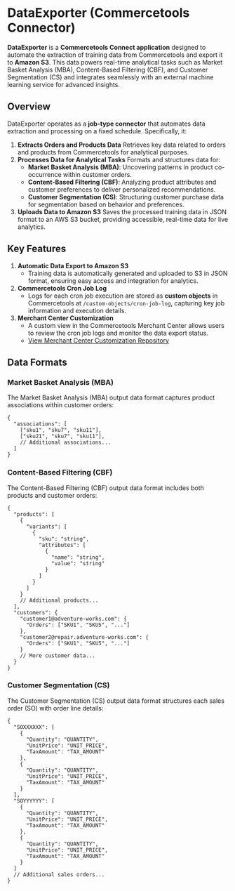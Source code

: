 # DataExporter (Commercetools Connector)

**DataExporter** is a **Commercetools Connect application** designed to automate the extraction of training data from Commercetools and export it to **Amazon S3**. This data powers real-time analytical tasks such as Market Basket Analysis (MBA), Content-Based Filtering (CBF), and Customer Segmentation (CS) and integrates seamlessly with an external machine learning service for advanced insights.

## Overview

DataExporter operates as a **job-type connector** that automates data extraction and processing on a fixed schedule. Specifically, it:

1. **Extracts Orders and Products Data**
   Retrieves key data related to orders and products from Commercetools for analytical purposes.
2. **Processes Data for Analytical Tasks**
   Formats and structures data for:
   * **Market Basket Analysis (MBA)**: Uncovering patterns in product co-occurrence within customer orders.
   * **Content-Based Filtering (CBF)**: Analyzing product attributes and customer preferences to deliver personalized recommendations.
   * **Customer Segmentation (CS)**: Structuring customer purchase data for segmentation based on behavior and preferences.
3. **Uploads Data to Amazon S3**
   Saves the processed training data in JSON format to an AWS S3 bucket, providing accessible, real-time data for live analytics.

## Key Features

1. **Automatic Data Export to Amazon S3**
   * Training data is automatically generated and uploaded to S3 in JSON format, ensuring easy access and integration for analytics.
2. **Commercetools Cron Job Log**
   * Logs for each cron job execution are stored as **custom objects** in Commercetools at `/custom-objects/cron-job-log`, capturing key job information and execution details.
3. **Merchant Center Customization**
   * A custom view in the Commercetools Merchant Center allows users to review the cron job logs and monitor the data export status.
   * [View Merchant Center Customization Repository](https://github.com/philipantony1007/poc-ct-merchant-center.git)

## Data Formats

### Market Basket Analysis (MBA)

The Market Basket Analysis (MBA) output data format captures product associations within customer orders:

```
{
  "associations": [
    ["sku1", "sku7", "sku11"],
    ["sku21", "sku7", "sku11"],
    // Additional associations...
  ]
}
```

### Content-Based Filtering (CBF)

The Content-Based Filtering (CBF) output data format includes both products and customer orders:

```
{
  "products": [
    {
      "variants": [
        {
          "sku": "string",
          "attributes": [
            {
              "name": "string",
              "value": "string"
            }
          ]
        }
      ]
    }
    // Additional products...
  ],
  "customers": {
    "customer1@adventure-works.com": {
      "Orders": ["SKU1", "SKU5", "..."]
    },
    "customer2@repair.adventure-works.com": {
      "Orders": ["SKU1", "SKU5", "..."]
    }
    // More customer data...
  }
}

```

### Customer Segmentation (CS)

The Customer Segmentation (CS) output data format structures each sales order (SO) with order line details:
</code></div></div></pre>

```
{
  "SOXXXXXX": [
    {
      "Quantity": "QUANTITY",
      "UnitPrice": "UNIT_PRICE",
      "TaxAmount": "TAX_AMOUNT"
    },
    {
      "Quantity": "QUANTITY",
      "UnitPrice": "UNIT_PRICE",
      "TaxAmount": "TAX_AMOUNT"
    }
  ],
  "SOYYYYYY": [
    {
      "Quantity": "QUANTITY",
      "UnitPrice": "UNIT_PRICE",
      "TaxAmount": "TAX_AMOUNT"
    },
    {
      "Quantity": "QUANTITY",
      "UnitPrice": "UNIT_PRICE",
      "TaxAmount": "TAX_AMOUNT"
    }
  ]
  // Additional sales orders...
}

```
